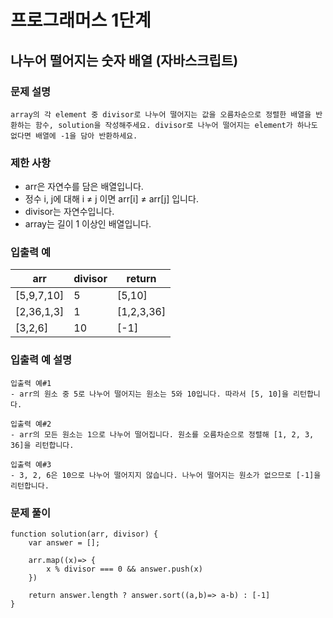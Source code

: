 # 프로그래머스 1단계
## 나누어 떨어지는 숫자 배열 (자바스크립트)  

### 문제 설명
```array의 각 element 중 divisor로 나누어 떨어지는 값을 오름차순으로 정렬한 배열을 반환하는 함수, solution을 작성해주세요. divisor로 나누어 떨어지는 element가 하나도 없다면 배열에 -1을 담아 반환하세요.```

### 제한 사항
- arr은 자연수를 담은 배열입니다.
- 정수 i, j에 대해 i ≠ j 이면 arr[i] ≠ arr[j] 입니다.
- divisor는 자연수입니다.
- array는 길이 1 이상인 배열입니다.


### 입출력 예   
| arr | divisor | return  
| ------- | -------- | --------
| [5,9,7,10] | 5 | [5,10]
| [2,36,1,3] | 1 | [1,2,3,36]
| [3,2,6] | 10 | [-1]

### 입출력 예 설명  
```
입출력 예#1
- arr의 원소 중 5로 나누어 떨어지는 원소는 5와 10입니다. 따라서 [5, 10]을 리턴합니다.

입출력 예#2
- arr의 모든 원소는 1으로 나누어 떨어집니다. 원소를 오름차순으로 정렬해 [1, 2, 3, 36]을 리턴합니다.

입출력 예#3
- 3, 2, 6은 10으로 나누어 떨어지지 않습니다. 나누어 떨어지는 원소가 없으므로 [-1]을 리턴합니다.
```   
 
### 문제 풀이    
```
function solution(arr, divisor) {
    var answer = [];
    
    arr.map((x)=> {
        x % divisor === 0 && answer.push(x)
    })
    
    return answer.length ? answer.sort((a,b)=> a-b) : [-1]
}
```
